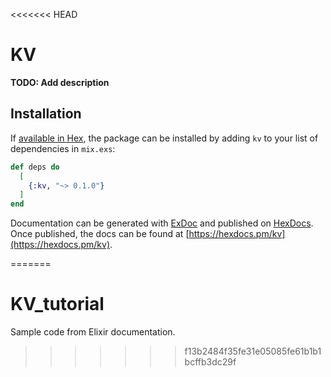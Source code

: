 <<<<<<< HEAD
# KV

**TODO: Add description**

## Installation

If [available in Hex](https://hex.pm/docs/publish), the package can be installed
by adding `kv` to your list of dependencies in `mix.exs`:

```elixir
def deps do
  [
    {:kv, "~> 0.1.0"}
  ]
end
```

Documentation can be generated with [ExDoc](https://github.com/elixir-lang/ex_doc)
and published on [HexDocs](https://hexdocs.pm). Once published, the docs can
be found at [https://hexdocs.pm/kv](https://hexdocs.pm/kv).

=======
# KV_tutorial
Sample code from Elixir documentation.
>>>>>>> f13b2484f35fe31e05085fe61b1b1bcffb3dc29f
